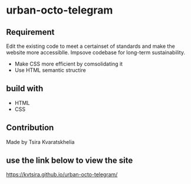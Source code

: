 # urban-octo-telegram

## Requirement
Edit the existing code to meet a certainset of standards and make the website more accessiblle.
Impsove codebase for long-term sustainability.
- Make CSS more efficient by comsolidating it
- Use HTML semantic structire

## build with
* HTML
* CSS

## Contribution
Made by Tsira Kvaratskhelia


## use the link below to view the site
https://kvtsira.github.io/urban-octo-telegram/
